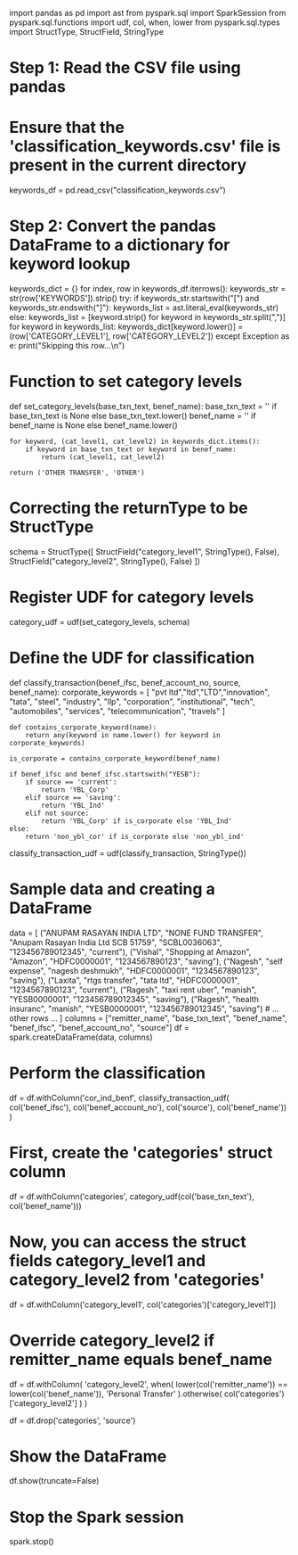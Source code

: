 import pandas as pd
import ast
from pyspark.sql import SparkSession
from pyspark.sql.functions import udf, col, when, lower
from pyspark.sql.types import StructType, StructField, StringType

# Step 1: Read the CSV file using pandas
# Ensure that the 'classification_keywords.csv' file is present in the current directory
keywords_df = pd.read_csv("classification_keywords.csv")

# Step 2: Convert the pandas DataFrame to a dictionary for keyword lookup
keywords_dict = {}
for index, row in keywords_df.iterrows():
    keywords_str = str(row['KEYWORDS']).strip()
    try:
        if keywords_str.startswith("[") and keywords_str.endswith("]"):
            keywords_list = ast.literal_eval(keywords_str)
        else:
            keywords_list = [keyword.strip() for keyword in keywords_str.split(",")]
        for keyword in keywords_list:
            keywords_dict[keyword.lower()] = (row['CATEGORY_LEVEL1'], row['CATEGORY_LEVEL2'])
    except Exception as e:
        print("Skipping this row...\n")

# Function to set category levels
def set_category_levels(base_txn_text, benef_name):
    base_txn_text = '' if base_txn_text is None else base_txn_text.lower()
    benef_name = '' if benef_name is None else benef_name.lower()
    
    for keyword, (cat_level1, cat_level2) in keywords_dict.items():
        if keyword in base_txn_text or keyword in benef_name:
            return (cat_level1, cat_level2)
    
    return ('OTHER TRANSFER', 'OTHER')

# Correcting the returnType to be StructType
schema = StructType([
    StructField("category_level1", StringType(), False),
    StructField("category_level2", StringType(), False)
])

# Register UDF for category levels
category_udf = udf(set_category_levels, schema)

# Define the UDF for classification
def classify_transaction(benef_ifsc, benef_account_no, source, benef_name):
    corporate_keywords = [
        "pvt ltd","ltd","LTD","innovation", "tata", "steel", "industry", "llp",
        "corporation", "institutional", "tech", "automobiles", "services",
        "telecommunication", "travels"
    ]
    
    def contains_corporate_keyword(name):
        return any(keyword in name.lower() for keyword in corporate_keywords)
    
    is_corporate = contains_corporate_keyword(benef_name)
    
    if benef_ifsc and benef_ifsc.startswith("YESB"):
        if source == 'current':
            return 'YBL_Corp'
        elif source == 'saving':
            return 'YBL_Ind'
        elif not source:
            return 'YBL_Corp' if is_corporate else 'YBL_Ind'
    else:
        return 'non_ybl_cor' if is_corporate else 'non_ybl_ind'

classify_transaction_udf = udf(classify_transaction, StringType())

# Sample data and creating a DataFrame
data = [
    ("ANUPAM RASAYAN INDIA LTD", "NONE   FUND TRANSFER", "Anupam Rasayan India Ltd SCB 51759", "SCBL0036063", "123456789012345", "current"),
    ("Vishal", "Shopping at Amazon", "Amazon", "HDFC0000001", "1234567890123", "saving"),
    ("Nagesh", "self expense", "nagesh deshmukh", "HDFC0000001", "1234567890123", "saving"),
    ("Laxita", "rtgs transfer", "tata ltd", "HDFC0000001", "1234567890123", "current"),
    ("Ragesh", "taxi rent uber", "manish", "YESB0000001", "123456789012345", "saving"),
    ("Ragesh", "health insuranc", "manish", "YESB0000001", "123456789012345", "saving")
    # ... other rows ...
]
columns = ["remitter_name", "base_txn_text", "benef_name", "benef_ifsc", "benef_account_no", "source"]
df = spark.createDataFrame(data, columns)

# Perform the classification
df = df.withColumn('cor_ind_benf', classify_transaction_udf(
    col('benef_ifsc'),
    col('benef_account_no'),
    col('source'),
    col('benef_name'))
)

# First, create the 'categories' struct column
df = df.withColumn('categories', category_udf(col('base_txn_text'), col('benef_name')))

# Now, you can access the struct fields category_level1 and category_level2 from 'categories'
df = df.withColumn('category_level1', col('categories')['category_level1'])

# Override category_level2 if remitter_name equals benef_name
df = df.withColumn(
    'category_level2',
    when(
        lower(col('remitter_name')) == lower(col('benef_name')),
        'Personal Transfer'
    ).otherwise(
        col('categories')['category_level2']
    )
)


df = df.drop('categories', 'source')

# Show the DataFrame
df.show(truncate=False)

# Stop the Spark session
spark.stop()
